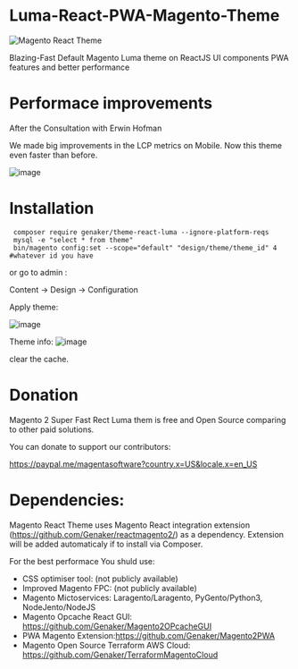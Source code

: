 # Luma-React-PWA-Magento-Theme

<img src="https://raw.githubusercontent.com/Genaker/Luma-React-PWA-Magento-Theme/master/web/images/logo.jpeg" alt="Magento React Theme"/>

Blazing-Fast  Default Magento Luma theme on ReactJS UI components PWA features and better performance 

# Performace improvements
After the Consultation with Erwin Hofman 

We made big improvements in the LCP metrics on Mobile. Now this theme even faster than before.

![image](https://user-images.githubusercontent.com/9213670/153733227-56f839b8-42bc-4b4c-986d-c98ea916cbca.png)


# Installation 
```
 composer require genaker/theme-react-luma --ignore-platform-reqs
 mysql -e "select * from theme"
 bin/magento config:set --scope="default" "design/theme/theme_id" 4 #whatever id you have
```
or go to admin : 

Content -> Design -> Configuration

Apply theme:

![image](https://user-images.githubusercontent.com/9213670/154371384-2abd5712-380e-44ad-8e67-b259eb2d6f42.png)

Theme info:
![image](https://user-images.githubusercontent.com/9213670/154369973-b36f8110-fdfc-4f03-9f1b-9891e0a6cb9d.png)

clear the cache. 

# Donation 
Magento 2 Super Fast Rect Luma them is free and Open Source comparing to other paid solutions. 

You can donate to support our contributors: 

https://paypal.me/magentasoftware?country.x=US&locale.x=en_US

# Dependencies:

Magento React Theme uses Magento React integration extension (https://github.com/Genaker/reactmagento2/) as a dependency. Extension will be added automaticaly if to install via Composer.

For the best performace You shuld use:
* CSS optimiser tool: (not publicly available)
* Improved Magento FPC: (not publicly available)
* Magento Mictoservices: Laragento/Laragento, PyGento/Python3, NodeJento/NodeJS
* Magento Opcache React GUI: https://github.com/Genaker/Magento2OPcacheGUI
* PWA Magento Extension:https://github.com/Genaker/Magento2PWA
* Magento Open Source Terraform AWS Cloud: https://github.com/Genaker/TerraformMagentoCloud

